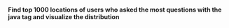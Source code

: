 #### Find top 1000 locations of users who asked the most questions with the java tag and visualize the distribution
